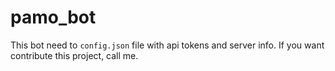 # pamo_bot

This bot need to `config.json` file with api tokens and server info.
If you want contribute this project, call me.